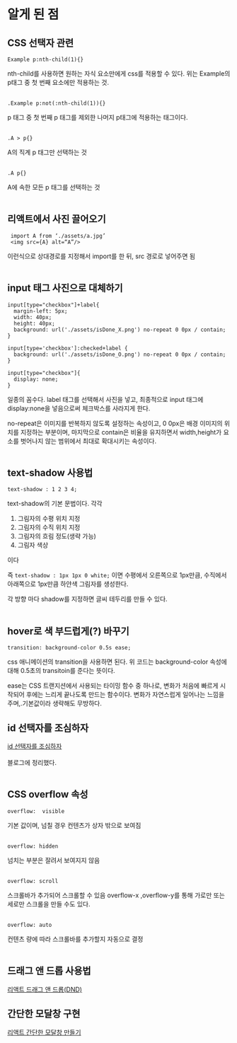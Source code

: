 # 알게 된 점

## CSS 선택자 관련

    Example p:nth-child(1){}
nth-child를 사용하면 원하는 자식 요소만에게 css를 적용할 수 있다. 위는 Example의 p태그 중 첫 번째 요소에만 적용하는 것.<br/><br/>

    .Example p:not(:nth-child(1)){}
p 태그 중 첫 번째 p 태그를 제외한 나머지 p태그에 적용하는 태그이다.<br/><br/>

    .A > p{} 
A의 직계 p 태그만 선택하는 것<br/><br/>


    .A p{}
A에 속한 모든 p 태그를 선택하는 것<br/><br/>


## 리액트에서 사진 끌어오기

     import A from ‘./assets/a.jpg’
     <img src={A} alt=“A”/>
이런식으로 상대경로를 지정해서 import를 한 뒤, src 경로로 넣어주면 됨<br/><br/>

## input 태그 사진으로 대체하기


    input[type="checkbox"]+label{
      margin-left: 5px;
      width: 40px;
      height: 40px;
      background: url('./assets/isDone_X.png') no-repeat 0 0px / contain;
    }
    
    input[type='checkbox']:checked+label {
      background: url('./assets/isDone_O.png') no-repeat 0 0px / contain;
    }
    
    input[type="checkbox"]{
      display: none;
    }
일종의 꼼수다. label 태그를 선택해서 사진을 넣고, 최종적으로 input 태그에 display:none을 넣음으로써 체크박스를 사라지게 한다.

no-repeat은 이미지를 반복하지 않도록 설정하는 속성이고, 0 0px은 배경 이미지의 위치를 지정하는 부분이며, 마지막으로 contain은 비율을 유지하면서 width,height가 요소를 벗어나지 않는 범위에서 최대로 확대시키는 속성이다.<br/><br/>

## text-shadow 사용법

    text-shadow : 1 2 3 4;

text-shadow의 기본 문법이다. 각각

1. 그림자의 수평 위치 지정
2. 그림자의 수직 위치 지정
3. 그림자의 흐림 정도(생략 가능)
4. 그림자 색상

이다

즉 `text-shadow : 1px 1px 0 white;` 이면 수평에서 오른쪽으로 1px만큼, 수직에서 아래쪽으로 1px만큼 하얀색 그림자를 생성한다.

각 방향 마다 shadow를 지정하면 글씨 테두리를 만들 수 있다.<br/><br/>

## hover로 색 부드럽게(?) 바꾸기

    transition: background-color 0.5s ease;
    
css 애니메이션의 transition을 사용하면 된다.
위 코드는 background-color 속성에 대해 0.5초의 transitoin를 준다는 뜻이다.

ease는 CSS 트랜지션에서 사용되는 타이밍 함수 중 하나로, 변화가 처음에 빠르게 시작되어 후에는 느리게 끝나도록 만드는 함수이다. 변화가 자연스럽게 일어나는 느낌을 주며,.기본값이라 생략해도 무방하다.
  

## id 선택자를 조심하자
[id 선택자를 조심하자](https://studysmart.tistory.com/92)
<br/><br/> 블로그에 정리했다. <br/><br/>

## CSS overflow 속성
    overflow:  visible 
기본 값이며, 넘칠 경우 컨텐츠가 상자 밖으로 보여짐<br/><br/>


    overflow: hidden 
넘치는 부분은 잘려서 보여지지 않음<br/><br/>


    overflow: scroll 
스크롤바가 추가되어 스크롤할 수 있음
overflow-x ,overflow-y를 통해 가로만 또는 세로만 스크롤을 만들 수도 있다.<br/><br/>


    overflow: auto
컨텐츠 량에 따라 스크롤바를 추가할지 자동으로 결정<br/><br/>

## 드래그 앤 드롭 사용법
[리액트 드래그 앤 드롭(DND)](https://studysmart.tistory.com/97)

## 간단한 모달창 구현
[리액트 간단한 모달창 만들기](https://studysmart.tistory.com/99)